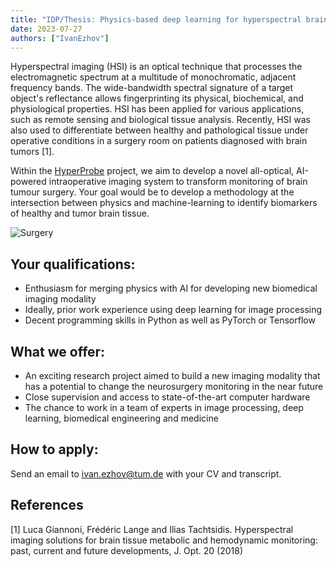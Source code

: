 ```yaml
---
title: "IDP/Thesis: Physics-based deep learning for hyperspectral brain surgery imaging"
date: 2023-07-27
authors: ["IvanEzhov"]
---
```


Hyperspectral imaging (HSI) is an optical technique that processes the electromagnetic spectrum at a multitude of monochromatic, adjacent frequency bands. The wide-bandwidth spectral signature of a target object's reflectance allows fingerprinting its physical, biochemical, and physiological properties. HSI has been applied for various applications, such as remote sensing and biological tissue analysis. Recently, HSI was also used to differentiate between healthy and pathological tissue under operative conditions in a surgery room on patients diagnosed with brain tumors [1]. 

Within the [HyperProbe](https://hyperprobe.eu) project, we aim to develop a novel all-optical, AI-powered intraoperative imaging system to transform monitoring of brain tumour surgery. 
Your goal would be to develop a methodology at the intersection between physics and machine-learning to identify biomarkers of healthy and tumor brain tissue.

![Surgery](https://hyperprobe.eu/wp-content/uploads/2022/12/shutterstock_1152709331-2048x1152.jpg)


## Your qualifications:

- Enthusiasm for merging physics with AI for developing new biomedical imaging modality 
- Ideally, prior work experience using deep learning for image processing
- Decent programming skills in Python as well as PyTorch or Tensorflow

## What we offer:

- An exciting research project aimed to build a new imaging modality that has a potential to change the neurosurgery monitoring in the near future
- Close supervision and access to state-of-the-art computer hardware
- The chance to work in a team of experts in image processing, deep learning, biomedical engineering and medicine

## How to apply:

Send an email to ivan.ezhov@tum.de with your CV and transcript. 

## References

[1] Luca Giannoni, Frédéric Lange and Ilias Tachtsidis. Hyperspectral imaging solutions for brain tissue
metabolic and hemodynamic monitoring: past, current and future developments, J. Opt. 20 (2018) 
